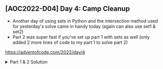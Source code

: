 ## [AOC2022-D04] Day 4: Camp Cleanup
- Another day of using sets in Python and the intersection method used for yesterday's solve came in handy today (again can also use set1 & set2)
- Part 2 was super fast if you've set up part 1 with sets as well (only added 2 more lines of code to my part 1 to solve part 2)

https://adventofcode.com/2022/day/4

<details>
  <summary>Part 1 & 2 Solution</summary>
  
  My full approach to solving it:
  - text cleanup: split the lines, split each line on the comma, then split each "elf" on the dash
  - I created quick sets for each elf of their assignments (x for x in range(lowend, topend)) where lowend was the first number in x-y of assignments, and topend is the last number in that range
  - did the same for both elves, then just did a quick set1 & set2 to find which assignments overlap in each pair of elves
  - if the length of the overlap is = to the length of either elf's assignments then one must be overlapped fully in the other, and I increase my counter by one
  - for part 2, just made another counting variable where I check if the length of overlapped set is > 0
  
  ```python
    #%% Source files
  fPath = "../aoc-2022-Src/"
  # f = open(fPath+"d4DemoInputs.txt", "r")
  f = open(fPath+"d4ActualInputs.txt", "r")
  inputs = f.read()
  inputs = inputs.splitlines()
  assignments = [ line.split(',') for line in inputs]
  #%% Part 1
  ranges = []
  fullOverlapCounter = 0
  someOverlap = 0 #counter for Part 2
  for assignment in assignments:
      elf1 = [int(x) for x in assignment[0].split('-')]
      elf2 = [int(x) for x in assignment[1].split('-')]
      set1 = set([x for x in range(elf1[0],elf1[1]+1)])
      set2 = set([x for x in range(elf2[0],elf2[1]+1)])
      inters = set1 & set2
      if len(inters) == len(set1) or len(inters) == len(set2):
          fullOverlapCounter += 1        
      if len(inters) > 0: #code for Part 2
          someOverlap += 1
      ranges.append([set1, set2, inters])
  print("Part 1:", fullOverlapCounter)

  #%% Part 2
  print("Part 2:", someOverlap)
  
  ```
</details>
